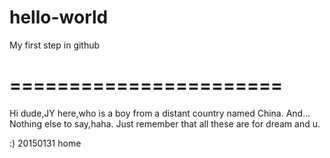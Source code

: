 # hello-world
My first step in github

=======================
=======================

Hi dude,JY here,who is a boy from a distant country named China.
And...
Nothing else to say,haha.
Just remember that all these are for dream and u.

:)
20150131 home
